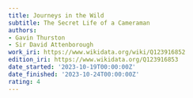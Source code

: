 ```yaml
---
title: Journeys in the Wild
subtitle: The Secret Life of a Cameraman
authors:
- Gavin Thurston
- Sir David Attenborough
work_iri: https://www.wikidata.org/wiki/Q123916852
edition_iri: https://www.wikidata.org/Q123916853
date_started: '2023-10-19T00:00:00Z'
date_finished: '2023-10-24T00:00:00Z'
rating: 4
---
```


